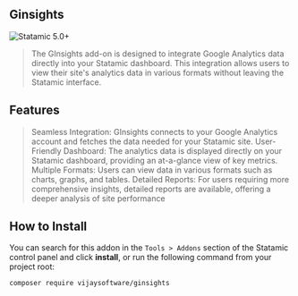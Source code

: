 ## Ginsights


![Statamic 5.0+](https://img.shields.io/badge/Statamic-5.0+-FF269E?style=for-the-badge&link=https://statamic.com)


> The GInsights add-on is designed to integrate Google Analytics data directly into your Statamic dashboard. This integration allows users to view their site's analytics data in various formats without leaving the Statamic interface. 

## Features

> Seamless Integration: GInsights connects to your Google Analytics account and fetches the data needed for your Statamic site.
> User-Friendly Dashboard: The analytics data is displayed directly on your Statamic dashboard, providing an at-a-glance view of key metrics.
> Multiple Formats: Users can view data in various formats such as charts, graphs, and tables.
> Detailed Reports: For users requiring more comprehensive insights, detailed reports are available, offering a deeper analysis of site performance


## How to Install

You can search for this addon in the `Tools > Addons` section of the Statamic control panel and click **install**, or run the following command from your project root:

``` bash
composer require vijaysoftware/ginsights
```

